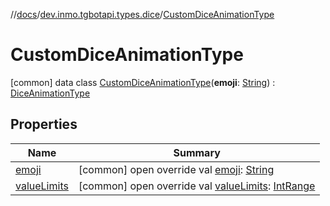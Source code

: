 //[docs](../../../index.md)/[dev.inmo.tgbotapi.types.dice](../index.md)/[CustomDiceAnimationType](index.md)



# CustomDiceAnimationType  
 [common] data class [CustomDiceAnimationType](index.md)(**emoji**: [String](https://kotlinlang.org/api/latest/jvm/stdlib/kotlin/-string/index.html)) : [DiceAnimationType](../-dice-animation-type/index.md)   


## Properties  
  
|  Name |  Summary | 
|---|---|
| <a name="dev.inmo.tgbotapi.types.dice/CustomDiceAnimationType/emoji/#/PointingToDeclaration/"></a>[emoji](emoji.md)| <a name="dev.inmo.tgbotapi.types.dice/CustomDiceAnimationType/emoji/#/PointingToDeclaration/"></a> [common] open override val [emoji](emoji.md): [String](https://kotlinlang.org/api/latest/jvm/stdlib/kotlin/-string/index.html)   <br>|
| <a name="dev.inmo.tgbotapi.types.dice/CustomDiceAnimationType/valueLimits/#/PointingToDeclaration/"></a>[valueLimits](value-limits.md)| <a name="dev.inmo.tgbotapi.types.dice/CustomDiceAnimationType/valueLimits/#/PointingToDeclaration/"></a> [common] open override val [valueLimits](value-limits.md): [IntRange](https://kotlinlang.org/api/latest/jvm/stdlib/kotlin.ranges/-int-range/index.html)   <br>|

